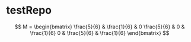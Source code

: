 # testRepo


$$
M = 
\begin{bmatrix}
\frac{5}{6} & \frac{1}{6} & 0 
\frac{5}{6} & 0 & \frac{1}{6} 
0 & \frac{5}{6} & \frac{1}{6}
\end{bmatrix}
$$